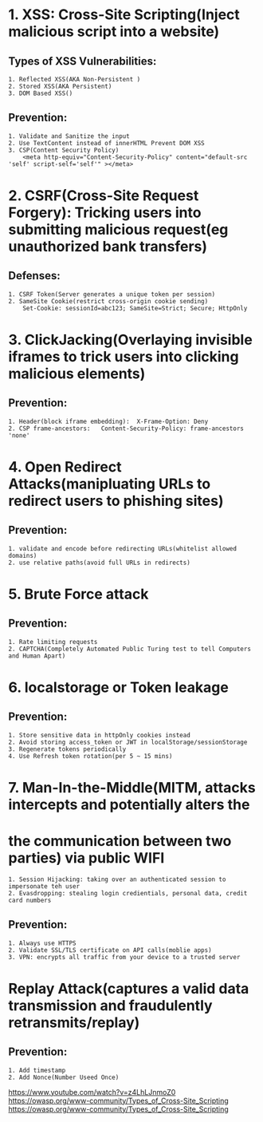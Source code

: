 # 1. XSS: Cross-Site Scripting(Inject malicious script into a website)

## Types of XSS Vulnerabilities: 
    1. Reflected XSS(AKA Non-Persistent )
    2. Stored XSS(AKA Persistent)
    3. DOM Based XSS()

## Prevention:
    1. Validate and Sanitize the input
    2. Use TextContent instead of innerHTML Prevent DOM XSS
    3. CSP(Content Security Policy)
        <meta http-equiv="Content-Security-Policy" content="default-src 'self' script-self='self'" ></meta>
    
# 2. CSRF(Cross-Site Request Forgery): Tricking users into submitting malicious request(eg unauthorized bank transfers)

## Defenses:
    1. CSRF Token(Server generates a unique token per session)
    2. SameSite Cookie(restrict cross-origin cookie sending)
        Set-Cookie: sessionId=abc123; SameSite=Strict; Secure; HttpOnly
    
# 3. ClickJacking(Overlaying invisible iframes to trick users into clicking malicious elements)
## Prevention:
    1. Header(block iframe embedding):  X-Frame-Option: Deny 
    2. CSP frame-ancestors:   Content-Security-Policy: frame-ancestors 'none'

# 4. Open Redirect Attacks(manipluating URLs to redirect users to phishing sites)
## Prevention:
    1. validate and encode before redirecting URLs(whitelist allowed domains)
    2. use relative paths(avoid full URLs in redirects)

# 5. Brute Force attack
## Prevention:
    1. Rate limiting requests
    2. CAPTCHA(Completely Automated Public Turing test to tell Computers and Human Apart)

# 6. localstorage or Token leakage
## Prevention:
    1. Store sensitive data in httpOnly cookies instead
    2. Avoid storing access_token or JWT in localStorage/sessionStorage
    3. Regenerate tokens periodically
    4. Use Refresh token rotation(per 5 ~ 15 mins)

# 7. Man-In-the-Middle(MITM, attacks intercepts and potentially alters the 
#    the communication between two parties) via public WIFI
    1. Session Hijacking: taking over an authenticated session to impersonate teh user
    2. Evasdropping: stealing login credientials, personal data, credit card numbers
## Prevention:
    1. Always use HTTPS
    2. Validate SSL/TLS certificate on API calls(moblie apps)
    3. VPN: encrypts all traffic from your device to a trusted server

# Replay Attack(captures a valid data transmission and fraudulently retransmits/replay)

## Prevention:
    1. Add timestamp
    2. Add Nonce(Number Useed Once)




https://www.youtube.com/watch?v=z4LhLJnmoZ0 </br>
https://owasp.org/www-community/Types_of_Cross-Site_Scripting </br>
https://owasp.org/www-community/Types_of_Cross-Site_Scripting